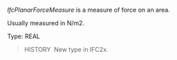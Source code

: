 _IfcPlanarForceMeasure_ is a measure of force on an area.

Usually measured in N/m2.

Type: REAL

> HISTORY&nbsp; New type in IFC2x.